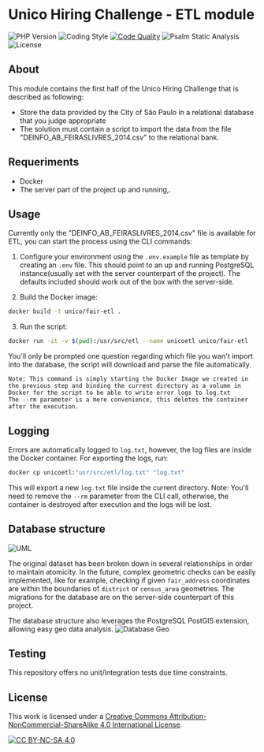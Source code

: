 # Unico Hiring Challenge - ETL module
![PHP Version](https://img.shields.io/badge/PHP%20Version-8.0-informational)
![Coding Style](https://img.shields.io/badge/Coding%20Style-PSR--12-yellow)
[![Code Quality](https://img.shields.io/badge/Code%20Quality-A%2B-green)](https://github.com/NickStarlight/unico-hiring-challenge-etl/actions/workflows/Quality.yaml)
![Psalm Static Analysis](https://github.com/NickStarlight/unico-hiring-challenge-etl/actions/workflows/Psalm.yaml/badge.svg)
![License](https://img.shields.io/badge/License-CC%20BY--NC--SA%204.0-lightgrey.svg)

## About
This module contains the first half of the Unico Hiring Challenge that is described as following:

* Store the data provided by the City of São
Paulo in a relational database that you judge
appropriate
* The solution must contain a script to import the data
from the file "DEINFO_AB_FEIRASLIVRES_2014.csv" to the
relational bank.

## Requeriments
* Docker
* The server part of the project up and running,.

## Usage
Currently only the "DEINFO_AB_FEIRASLIVRES_2014.csv" file is available for ETL, you can start the process using the CLI commands:

1. Configure your environment using the `.env.example` file as template by creating an `.env` file. This should point to an up and running PostgreSQL instance(usually set with the server counterpart of the project).
The defaults included should work out of the box with the server-side.

2. Build the Docker image:

```bash
docker build -t unico/fair-etl .
```

3. Run the script:
```bash
docker run -it -v $(pwd):/usr/src/etl --name unicoetl unico/fair-etl
``` 
You'll only be prompted one question regarding which file you wan't import into the database, the script will download and parse the file automatically.

    Note: This command is simply starting the Docker Image we created in the previous step and binding the current directory as a volume in Docker for the script to be able to write error logs to log.txt
    The --rm parameter is a mere convenience, this deletes the container after the execution.

## Logging
Errors are automatically logged to `log.txt`, however, the log files are inside the Docker container.
For exporting the logs, run:

```bash
docker cp unicoetl:"usr/src/etl/log.txt" "log.txt"
```
This will export a new `log.txt` file inside the current directory.
    Note: You'll need to remove the `--rm` parameter from the CLI call, otherwise, the container is destroyed after execution and the logs will be lost.

## Database structure
![UML](https://i.imgur.com/ybOpylH.png)

The original dataset has been broken down in several relationships in order to maintain atomicity.
In the future, complex geometric checks can be easily implemented, like for example, checking if given `fair_address` coordinates are within the boundaries of `district` or `census_area` geometries.
The migrations for the database are on the server-side counterpart of this project.

The database structure also leverages the PostgreSQL PostGIS extension, allowing easy geo data analysis.
![Database Geo](https://i.imgur.com/jEdfV9i.png)

## Testing
This repository offers no unit/integration tests due time constraints.

## License
This work is licensed under a
[Creative Commons Attribution-NonCommercial-ShareAlike 4.0 International License][cc-by-nc-sa].

[![CC BY-NC-SA 4.0][cc-by-nc-sa-image]][cc-by-nc-sa]

[cc-by-nc-sa]: http://creativecommons.org/licenses/by-nc-sa/4.0/
[cc-by-nc-sa-image]: https://licensebuttons.net/l/by-nc-sa/4.0/88x31.png
[cc-by-nc-sa-shield]: https://img.shields.io/badge/License-CC%20BY--NC--SA%204.0-lightgrey.svg
